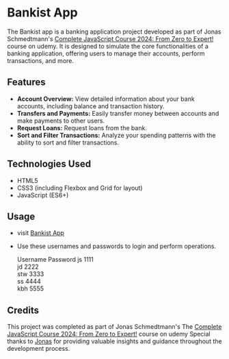 # Bankist App
The Bankist app is a banking application project developed as part of Jonas Schmedtmann's [Complete JavaScript Course 2024: From Zero to Expert!](https://www.udemy.com/course/the-complete-javascript-course/) course on udemy. It is designed to simulate the core functionalities of a banking application, offering users to manage their accounts, perform transactions, and more.

## Features

- **Account Overview:** View detailed information about your bank accounts, including balance and transaction history.
- **Transfers and Payments:** Easily transfer money between accounts and make payments to other users.
- **Request Loans:** Request loans from the bank.
- **Sort and Filter Transactions:** Analyze your spending patterns with the ability to sort and filter transactions.

## Technologies Used

- HTML5
- CSS3 (including Flexbox and Grid for layout)
- JavaScript (ES6+) 

## Usage
- visit [Bankist App](https://kartikbh56.github.io/Bankist-App/)
- Use these usernames and passwords to login and perform operations.

   Username   Password 
     js        1111   
     jd        2222   
     stw       3333   
     ss        4444    
     kbh       5555   

## Credits
This project was completed as part of Jonas Schmedtmann's The [Complete JavaScript Course 2024: From Zero to Expert!](https://www.udemy.com/course/the-complete-javascript-course/) course on udemy Special thanks to [Jonas](https://github.com/jonasschmedtmann) for providing valuable insights and guidance throughout the development process.
